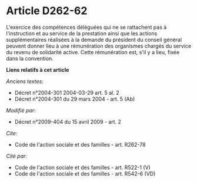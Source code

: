 # Article D262-62

L'exercice des compétences déléguées qui ne se rattachent pas à l'instruction et au service de la prestation ainsi que les
actions supplémentaires réalisées à la demande du président du conseil général peuvent donner lieu à une rémunération des
organismes chargés du service du revenu de solidarité active. Cette rémunération est, s'il y a lieu, fixée dans la
convention.

**Liens relatifs à cet article**

_Anciens textes_:

  - Décret n°2004-301 2004-03-29 art. 5 al. 2
  - Décret n°2004-301 du 29 mars 2004 - art. 5 (Ab)

_Modifié par_:

  - Décret n°2009-404 du 15 avril 2009 - art. 2

_Cite_:

  - Code de l'action sociale et des familles - art. R262-78

_Cité par_:

  - Code de l'action sociale et des familles - art. R522-1 (V)
  - Code de l'action sociale et des familles - art. R542-6 (VD)
